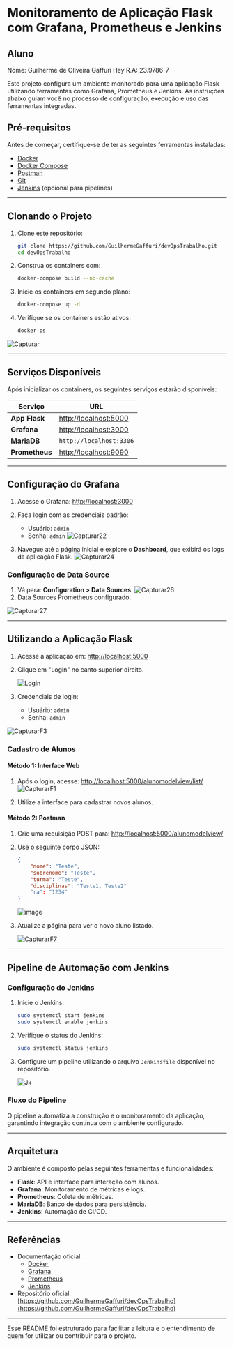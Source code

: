 
# **Monitoramento de Aplicação Flask com Grafana, Prometheus e Jenkins**
## **Aluno**
Nome: Guilherme de Oliveira Gaffuri Hey
R.A: 23.9786-7


Este projeto configura um ambiente monitorado para uma aplicação Flask utilizando ferramentas como Grafana, Prometheus e Jenkins. As instruções abaixo guiam você no processo de configuração, execução e uso das ferramentas integradas.

## **Pré-requisitos**
Antes de começar, certifique-se de ter as seguintes ferramentas instaladas:

- [Docker](https://www.docker.com/)
- [Docker Compose](https://docs.docker.com/compose/)
- [Postman](https://www.postman.com/)
- [Git](https://git-scm.com/)
- [Jenkins](https://www.jenkins.io/) (opcional para pipelines)

---

## **Clonando o Projeto**
1. Clone este repositório:
   ```bash
   git clone https://github.com/GuilhermeGaffuri/devOpsTrabalho.git
   cd devOpsTrabalho
   ```

2. Construa os containers com:
   ```bash
   docker-compose build --no-cache
   ```

3. Inicie os containers em segundo plano:
   ```bash
   docker-compose up -d
   ```

4. Verifique se os containers estão ativos:
   ```bash
   docker ps
   ```
![Capturar](https://github.com/user-attachments/assets/7def12da-a995-498f-817d-75ad63db5d13)

---

## **Serviços Disponíveis**
Após inicializar os containers, os seguintes serviços estarão disponíveis:

| Serviço      | URL                           |
|--------------|-------------------------------|
| **App Flask** | [http://localhost:5000](http://localhost:5000) |
| **Grafana**   | [http://localhost:3000](http://localhost:3000) |
| **MariaDB**   | `http://localhost:3306`       |
| **Prometheus**| [http://localhost:9090](http://localhost:9090) |

---

## **Configuração do Grafana**
1. Acesse o Grafana: [http://localhost:3000](http://localhost:3000)
2. Faça login com as credenciais padrão:
   - Usuário: `admin`
   - Senha: `admin`
    ![Capturar22](https://github.com/user-attachments/assets/5eaa1e7b-4eed-4892-874c-6fd2c2989ff7)



3. Navegue até a página inicial e explore o **Dashboard**, que exibirá os logs da aplicação Flask.
   ![Capturar24](https://github.com/user-attachments/assets/ae31c05b-3b56-4081-938b-4d245def0d7f)




### Configuração de Data Source
1. Vá para: **Configuration > Data Sources**.
   ![Capturar26](https://github.com/user-attachments/assets/2ddf08fc-b869-4d09-87f5-6d291a77045c)
3. Data Sources Prometheus configurado.

  ![Capturar27](https://github.com/user-attachments/assets/96a7f3aa-390b-4a70-a7ea-3072ace2a303)


---

## **Utilizando a Aplicação Flask**
1. Acesse a aplicação em: [http://localhost:5000](http://localhost:5000)
2. Clique em "Login" no canto superior direito.

   ![Login](https://raw.githubusercontent.com/GuilhermeGaffuri/devOpsTrabalho/main/assets/login.png)

3. Credenciais de login:
   - Usuário: `admin`
   - Senha: `admin`
   
![CapturarF3](https://github.com/user-attachments/assets/b117c745-1cea-476b-bcd2-41344141896f)

### Cadastro de Alunos
#### Método 1: Interface Web
1. Após o login, acesse: [http://localhost:5000/alunomodelview/list/](http://localhost:5000/alunomodelview/list/)
   ![CapturarF1](https://github.com/user-attachments/assets/3b42bb48-0d74-4dcd-8c45-2114fe906a55)

3. Utilize a interface para cadastrar novos alunos.

#### Método 2: Postman
1. Crie uma requisição POST para: [http://localhost:5000/alunomodelview/](http://localhost:5000/alunomodelview/)
2. Use o seguinte corpo JSON:
   ```json
   {
       "nome": "Teste",
       "sobrenome": "Teste",
       "turma": "Teste",
       "disciplinas": "Teste1, Teste2"
       "ra": "1234"
   }
   ```
   ![image](https://github.com/user-attachments/assets/2f170280-ac0b-4736-9c9d-9c990cded10a)


3. Atualize a página para ver o novo aluno listado.

   ![CapturarF7](https://github.com/user-attachments/assets/ad2ee6a7-cc2e-4ef3-bbd4-4a6c9d74935a)


---

## **Pipeline de Automação com Jenkins**
### Configuração do Jenkins
1. Inicie o Jenkins:
   ```bash
   sudo systemctl start jenkins
   sudo systemctl enable jenkins
   ```

2. Verifique o status do Jenkins:
   ```bash
   sudo systemctl status jenkins
   ```

3. Configure um pipeline utilizando o arquivo `Jenkinsfile` disponível no repositório.

   ![Jk](https://github.com/user-attachments/assets/2cd31f7d-b082-4981-a7ea-505c42704982)


### Fluxo do Pipeline
O pipeline automatiza a construção e o monitoramento da aplicação, garantindo integração contínua com o ambiente configurado.

---

## **Arquitetura**
O ambiente é composto pelas seguintes ferramentas e funcionalidades:
- **Flask**: API e interface para interação com alunos.
- **Grafana**: Monitoramento de métricas e logs.
- **Prometheus**: Coleta de métricas.
- **MariaDB**: Banco de dados para persistência.
- **Jenkins**: Automação de CI/CD.

---

## **Referências**
- Documentação oficial:
  - [Docker](https://docs.docker.com/)
  - [Grafana](https://grafana.com/docs/)
  - [Prometheus](https://prometheus.io/docs/)
  - [Jenkins](https://www.jenkins.io/doc/)
- Repositório oficial: [https://github.com/GuilhermeGaffuri/devOpsTrabalho](https://github.com/GuilhermeGaffuri/devOpsTrabalho)

---

Esse README foi estruturado para facilitar a leitura e o entendimento de quem for utilizar ou contribuir para o projeto.
